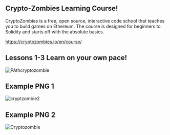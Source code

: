 ## Crypto-Zombies Learning Course!

CryptoZombies is a free, open source, interactive code school that teaches you to build games on Ethereum. 
The course is designed for beginners to Solidity and starts off with the absolute basics.

https://cryptozombies.io/en/course/

## Lessons 1-3 Learn on your own pace!

![PAthcryptozombie](https://user-images.githubusercontent.com/59753390/147588596-b7d025c7-a82f-43d9-a5d8-aefeae68198d.JPG)


## Example PNG 1
![cryptzombie2](https://user-images.githubusercontent.com/59753390/147583687-99d69da0-61a9-4de5-a699-4ca69cb4f45f.JPG)

## Example PNG 2
![Cryptozombie](https://user-images.githubusercontent.com/59753390/147583195-0fa5b19a-7209-4446-a6bc-6baf9cbbe8f5.JPG)



